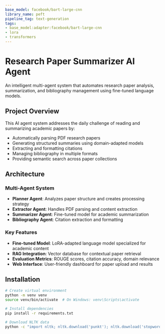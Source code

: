 ```yaml
---
base_model: facebook/bart-large-cnn
library_name: peft
pipeline_tag: text-generation
tags:
- base_model:adapter:facebook/bart-large-cnn
- lora
- transformers
---
```

# Research Paper Summarizer AI Agent

An intelligent multi-agent system that automates research paper analysis, summarization, and bibliography management using fine-tuned language models.

## Project Overview

This AI agent system addresses the daily challenge of reading and summarizing academic papers by:
- Automatically parsing PDF research papers
- Generating structured summaries using domain-adapted models
- Extracting and formatting citations
- Managing bibliography in multiple formats
- Providing semantic search across paper collections

## Architecture

### Multi-Agent System
- **Planner Agent**: Analyzes paper structure and creates processing strategy
- **Extractor Agent**: Handles PDF parsing and content extraction
- **Summarizer Agent**: Fine-tuned model for academic summarization
- **Bibliography Agent**: Citation extraction and formatting

### Key Features
- **Fine-tuned Model**: LoRA-adapted language model specialized for academic content
- **RAG Integration**: Vector database for contextual paper retrieval
- **Evaluation Metrics**: ROUGE scores, citation accuracy, domain relevance
- **Web Interface**: User-friendly dashboard for paper upload and results

## Installation

```bash
# Create virtual environment
python -m venv venv
source venv/bin/activate  # On Windows: venv\Scripts\activate

# Install dependencies
pip install -r requirements.txt

# Download NLTK data
python -c "import nltk; nltk.download('punkt'); nltk.download('stopwords')"
